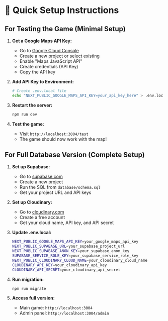 # 🚀 Quick Setup Instructions

## For Testing the Game (Minimal Setup)

1. **Get a Google Maps API Key:**
   - Go to [Google Cloud Console](https://console.cloud.google.com)
   - Create a new project or select existing
   - Enable "Maps JavaScript API"
   - Create credentials (API Key)
   - Copy the API key

2. **Add API Key to Environment:**
   ```bash
   # Create .env.local file
   echo "NEXT_PUBLIC_GOOGLE_MAPS_API_KEY=your_api_key_here" > .env.local
   ```

3. **Restart the server:**
   ```bash
   npm run dev
   ```

4. **Test the game:**
   - Visit `http://localhost:3004/test`
   - The game should now work with the map!

## For Full Database Version (Complete Setup)

1. **Set up Supabase:**
   - Go to [supabase.com](https://supabase.com)
   - Create a new project
   - Run the SQL from `database/schema.sql`
   - Get your project URL and API keys

2. **Set up Cloudinary:**
   - Go to [cloudinary.com](https://cloudinary.com)
   - Create a free account
   - Get your cloud name, API key, and API secret

3. **Update .env.local:**
   ```bash
   NEXT_PUBLIC_GOOGLE_MAPS_API_KEY=your_google_maps_api_key
   NEXT_PUBLIC_SUPABASE_URL=your_supabase_project_url
   NEXT_PUBLIC_SUPABASE_ANON_KEY=your_supabase_anon_key
   SUPABASE_SERVICE_ROLE_KEY=your_supabase_service_role_key
   NEXT_PUBLIC_CLOUDINARY_CLOUD_NAME=your_cloudinary_cloud_name
   CLOUDINARY_API_KEY=your_cloudinary_api_key
   CLOUDINARY_API_SECRET=your_cloudinary_api_secret
   ```

4. **Run migration:**
   ```bash
   npm run migrate
   ```

5. **Access full version:**
   - Main game: `http://localhost:3004`
   - Admin panel: `http://localhost:3004/admin`
